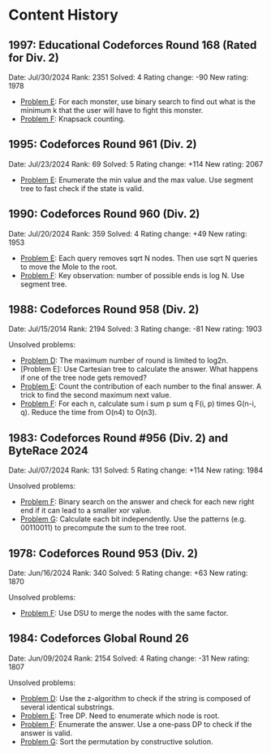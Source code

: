 # Content History

## 1997: Educational Codeforces Round 168 (Rated for Div. 2)

Date: Jul/30/2024
Rank: 2351
Solved: 4
Rating change: -90
New rating: 1978

- [Problem E](solved/1997E.cpp): For each monster, use binary search to find out what is the minimum k that the user will have to fight this monster.
- [Problem F](solved/1997F.cpp): Knapsack counting.

## 1995: Codeforces Round 961 (Div. 2)

Date: Jul/23/2024
Rank: 69
Solved: 5
Rating change: +114
New rating: 2067

- [Problem E](solved/1995E.cpp): Enumerate the min value and the max value. Use segment tree to fast check if the state is valid.

## 1990: Codeforces Round 960 (Div. 2)

Date: Jul/20/2024
Rank: 359
Solved: 4
Rating change: +49
New rating: 1953

- [Problem E](solved/1990E.cpp): Each query removes sqrt N nodes. Then use sqrt N queries to move the Mole to the root.
- [Problem F](solved/1990F.cpp): Key observation: number of possible ends is log N. Use segment tree.

## 1988: Codeforces Round 958 (Div. 2)

Date: Jul/15/2014
Rank: 2194
Solved: 3
Rating change: -81
New rating: 1903

Unsolved problems:
- [Problem D](solved/1988D.cpp): The maximum number of round is limited to log2n.
- [Problem E]: Use Cartesian tree to calculate the answer. What happens if one of the tree node gets removed?
- [Problem E](solved/1988E.cpp): Count the contribution of each number to the final answer. A trick to find the second maximum next value.
- [Problem F](solved/1988F.cpp): For each n, calculate sum i sum p sum q F(i, p) times G(n-i, q). Reduce the time from O(n4) to O(n3).

## 1983: Codeforces Round #956 (Div. 2) and ByteRace 2024

Date: Jul/07/2024
Rank: 131
Solved: 5
Rating change: +114
New rating: 1984

Unsolved problems:
- [Problem F](solved/1983F.cpp): Binary search on the answer and check for each new right end if it can lead to a smaller xor value.
- [Problem G](solved/1983G.cpp): Calculate each bit independently. Use the patterns (e.g. 00110011) to precompute the sum to the tree root.

## 1978: Codeforces Round 953 (Div. 2)

Date: Jun/16/2024
Rank: 340
Solved: 5
Rating change: +63
New rating: 1870

Unsolved problems:
- [Problem F](solved/1978F.cpp): Use DSU to merge the nodes with the same factor.

## 1984: Codeforces Global Round 26

Date: Jun/09/2024
Rank: 2154
Solved: 4
Rating change: -31
New rating: 1807

Unsolved problems:
- [Problem D](solved/1984D.cpp): Use the z-algorithm to check if the string is composed of several identical substrings.
- [Problem E](solved/1984E.cpp): Tree DP. Need to enumerate which node is root.
- [Problem F](solved/1984F.cpp): Enumerate the answer. Use a one-pass DP to check if the answer is valid.
- [Problem G](solved/1984G.cpp): Sort the permutation by constructive solution.
